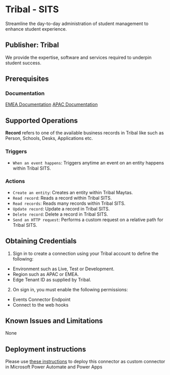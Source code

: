 # Tribal - SITS
Streamline the day-to-day administration of student management to enhance student experience.

## Publisher: Tribal
We provide the expertise, software and services required to underpin student success.

## Prerequisites

### Documentation
[EMEA Documentation](https://help.tribaledge.com/emea/edge/EdgeEducation.htm)
[APAC Documentation](https://help.tribaledge.com/apac/edge/EdgeEducation.htm)

## Supported Operations
**Record** refers to one of the available business records in Tribal like such as Person, Schools, Desks, Applications etc.

### Triggers
- `When an event happens`: Triggers anytime an event on an entity happens within Tribal SITS.

### Actions
- `Create an entity`: Creates an entity within Tribal Maytas.
- `Read record`: Reads a record within Tribal SITS.
- `Read records`: Reads many records within Tribal SITS.
- `Update record`: Update a record in Tribal SITS.
- `Delete record`: Delete a record in Tribal SITS.
- `Send an HTTP request`: Performs a custom request on a relative path for Tribal SITS.

## Obtaining Credentials
1. Sign in to create a connection using your Tribal account to define the following:
- Environment such as Live, Test or Development.
- Region such as APAC or EMEA.
- Edge Tenant ID as supplied by Tribal.

2. On sign in, you must enable the following permissions:
- Events Connector Endpoint
- Connect to the web hooks

## Known Issues and Limitations
None

## Deployment instructions
Please use [these instructions](https://docs.microsoft.com/en-us/connectors/custom-connectors/paconn-cli) to deploy this connector as custom connector in Microsoft Power Automate and Power Apps